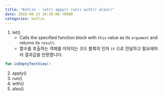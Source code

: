 ```yaml
---
title: "Kotlin - let() appy() run() with() also()"
date: 2018-08-15 16:35:00 +0900
categories: kotlin
---
```


1. let()
	- Calls the specified function block with ```this``` value as its ```argument``` and returns its ```result```.
	- 함수를 호출하는 객체를 이어지는 코드 블록의 인자 ```it``` 으로 전달하고 필요에따라 결과값을 반환합니다.

```kotlin
fun isEmptyTextView()
```

	
2. apply()
3. run()
4. with()
5. also()